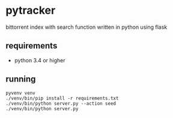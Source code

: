 # pytracker #

bittorrent index with search function written in python using flask


## requirements ##

* python 3.4 or higher

## running ##

    pyvenv venv
    ./venv/bin/pip install -r requirements.txt
    ./venv/bin/python server.py --action seed
    ./venv/bin/python server.py

